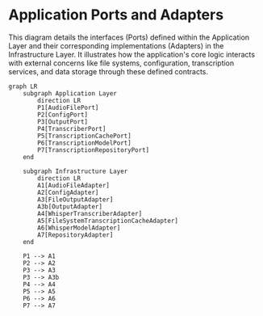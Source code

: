 # Application Ports and Adapters

This diagram details the interfaces (Ports) defined within the Application Layer and their corresponding implementations (Adapters) in the Infrastructure Layer. It illustrates how the application's core logic interacts with external concerns like file systems, configuration, transcription services, and data storage through these defined contracts.

```mermaid
graph LR
    subgraph Application Layer
        direction LR
        P1[AudioFilePort]
        P2[ConfigPort]
        P3[OutputPort]
        P4[TranscriberPort]
        P5[TranscriptionCachePort]
        P6[TranscriptionModelPort]
        P7[TranscriptionRepositoryPort]
    end

    subgraph Infrastructure Layer
        direction LR
        A1[AudioFileAdapter]
        A2[ConfigAdapter]
        A3[FileOutputAdapter]
        A3b[OutputAdapter] 
        A4[WhisperTranscriberAdapter]
        A5[FileSystemTranscriptionCacheAdapter]
        A6[WhisperModelAdapter]
        A7[RepositoryAdapter]
    end

    P1 --> A1
    P2 --> A2
    P3 --> A3
    P3 --> A3b
    P4 --> A4
    P5 --> A5
    P6 --> A6
    P7 --> A7
```
